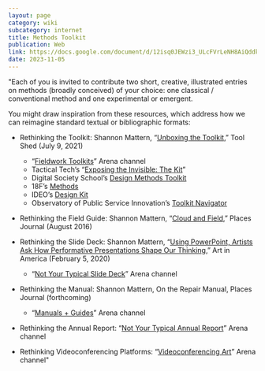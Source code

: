 ```yaml
---
layout: page
category: wiki
subcategory: internet
title: Methods Toolkit
publication: Web
link: https://docs.google.com/document/d/12isq0JEWzi3_ULcFVrLeNH8AiQddk8kKUtlX11U8_oA/edit
date: 2023-11-05
---
```


"Each of you is invited to contribute two short, creative, illustrated entries on methods (broadly conceived) of your choice: one classical / conventional method and one experimental or emergent.

You might draw inspiration from these resources, which address how we can reimagine standard textual or bibliographic formats:

* Rethinking the Toolkit: Shannon Mattern, “[Unboxing the Toolkit](https://tool-shed.org/unboxing-the-toolkit/),” Tool Shed (July 9, 2021)
  * “[Fieldwork Toolkits](https://www.are.na/shannon-mattern/fieldwork-toolkits)” Arena channel
  * Tactical Tech’s “[Exposing the Invisible: The Kit](https://kit.exposingtheinvisible.org/en/)”
  * Digital Society School’s [Design Methods Toolkit](https://toolkits.dss.cloud/design/)
  * 18F’s [Methods](https://methods.18f.gov/)
  * IDEO’s [Design Kit](https://www.designkit.org/)
  * Observatory of Public Service Innovation’s [Toolkit Navigator](https://oecd-opsi.org/toolkits/)

* Rethinking the Field Guide: Shannon Mattern, “[Cloud and Field](https://placesjournal.org/article/cloud-and-field/),” Places Journal (August 2016)

* Rethinking the Slide Deck: Shannon Mattern, “[Using PowerPoint, Artists Ask How Performative Presentations Shape Our Thinking](https://www.artnews.com/art-in-america/features/artists-using-powerpoint-critique-rhetorical-strategies-tan-lin-tony-cokes-david-byrne-1202676971/),” Art in America (February 5, 2020)
  * “[Not Your Typical Slide Deck](https://www.are.na/shannon-mattern/not-your-typical-slide-deck)” Arena channel

* Rethinking the Manual: Shannon Mattern, On the Repair Manual, Places Journal (forthcoming)
  * “[Manuals + Guides](https://www.are.na/shannon-mattern/manuals-guides)” Arena channel

* Rethinking the Annual Report: “[Not Your Typical Annual Report](https://www.are.na/shannon-mattern/not-your-typical-annual-report)” Arena channel

* Rethinking Videoconferencing Platforms: “[Videoconferencing Art](https://www.are.na/shannon-mattern/videoconferencing-art)” Arena channel"
